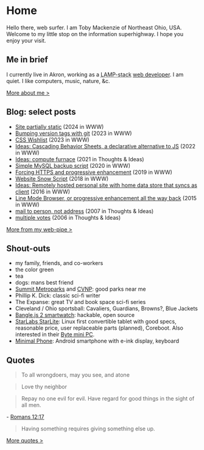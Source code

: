 Home
=====

Hello there, web surfer.  I am Toby Mackenzie of Northeast Ohio, USA.  Welcome to my little stop on the information superhighway.  I hope you enjoy your visit.

Me in brief
-----------

I currently live in Akron, working as a <abbr title="Linux Apache MySQL PHP HTML CSS JS">LAMP-stack</abbr> [web developer](/content/web-dev.md).  I am quiet.  I like computers, music, nature, &c.

[More about me >](/content/about.md)

Blog: select posts
------------------

- [Site partially static](/content/blog/2024/07/26/site-partially-static.md) (2024 in WWW)
- [Bumping version tags with git](/content/blog/2023/12/27/bumping-version-tags-with-git.md) (2023 in WWW)
- [CSS Wishlist](/content/blog/2023/02/25/css-wishlist.md) (2023 in WWW)
- [Ideas: Cascading Behavior Sheets, a declarative alternative to JS](/content/blog/2022/11/23/idea-declarative-alternative-to-js.md) (2022 in WWW)
- [Ideas: compute furnace](/content/blog/2021/02/18/ideas-compute-furnace.md) (2021 in Thoughts & Ideas)
- [Simple MySQL backup script](/content/blog/2020/09/19/simple-mysql-backup-script.md) (2020 in WWW)
- [Forcing HTTPS and progressive enhancement](/content/blog/2019/09/30/forcing-https-progressive-enhancement.md) (2019 in WWW)
- [Website Snow Script](/content/blog/2018/12/26/website-snow-script.md) (2018 in WWW)
- [Ideas: Remotely hosted personal site with home data store that syncs as client](/content/blog/2016/08/14/remotely-hosted-personal-site-with-home-data-store.md) (2016 in WWW)
- [Line Mode Browser, or progressive enhancement all the way back](/content/blog/2015/12/13/line-mode-progressive-enhancement.md) (2015 in WWW)
- [mail to person, not address](/content/blog/2007/05/04/mail-to-person-not-address.md) (2007 in Thoughts & Ideas)
- [multiple votes](/content/blog/2006/10/19/multiple-votes.md) (2006 in Thoughts & Ideas)

[More from my web-pipe >](/content/blog)

Shout-outs
----------

- my family, friends, and co-workers
- the color green
- tea
- dogs: mans best friend
- [Summit Metroparks](https://www.summitmetroparks.org/) and [CVNP](https://www.nps.gov/cuva/index.htm): good parks near me
- Phillip K. Dick: classic sci-fi writer
- The Expanse: great TV and book space sci-fi series
- Cleveland / Ohio sportsball: Cavaliers, Guardians, Browns?, Blue Jackets
- [Bangle.js 2 smartwatch](https://shop.espruino.com/banglejs2): hackable, open source
- [StarLabs StarLite](https://us.starlabs.systems/pages/starlite): Linux first convertible tablet with good specs, reasonable price, user replaceable parts (planned), Coreboot.  Also interested in their [Byte mini PC](https://us.starlabs.systems/pages/byte).
- [Minimal Phone](https://minimalcompany.com/): Android smartphone with e-ink display, keyboard

Quotes
------

<blockquote>To all wrongdoers, may you see, and atone</blockquote>

<blockquote>Love thy neighbor</blockquote>

<blockquote>Repay no one evil for evil. Have regard for good things in the sight of all men.</blockquote>
<div class="attribution">- <a href="https://biblehub.com/romans/12-17.htm">Romans 12:17</a></div>

<blockquote>Having something requires giving something else up.</blockquote>

[More quotes >](/content/quotes.md)
